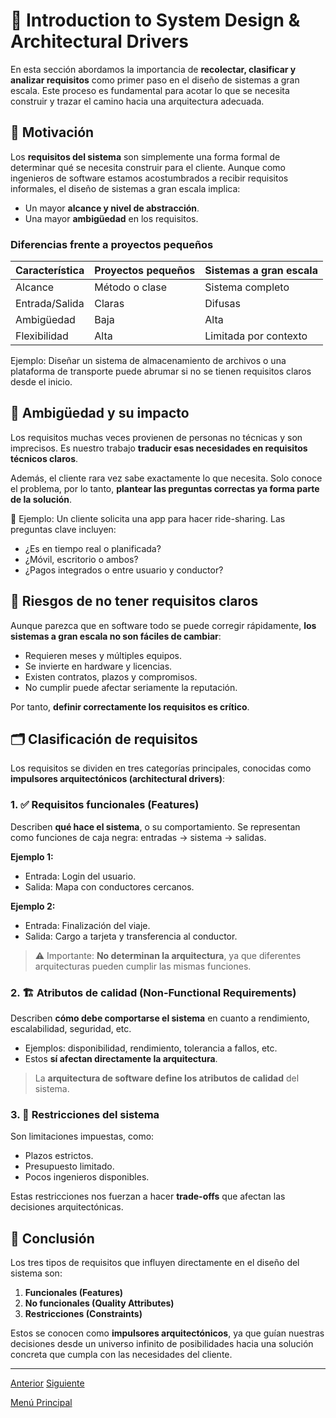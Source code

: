 # 🎯 Introduction to System Design & Architectural Drivers

En esta sección abordamos la importancia de **recolectar, clasificar y analizar requisitos** como primer paso en el diseño de sistemas a gran escala. Este proceso es fundamental para acotar lo que se necesita construir y trazar el camino hacia una arquitectura adecuada.

## 🧠 Motivación

Los **requisitos del sistema** son simplemente una forma formal de determinar qué se necesita construir para el cliente. Aunque como ingenieros de software estamos acostumbrados a recibir requisitos informales, el diseño de sistemas a gran escala implica:

- Un mayor **alcance y nivel de abstracción**.
- Una mayor **ambigüedad** en los requisitos.

### Diferencias frente a proyectos pequeños

| Característica | Proyectos pequeños | Sistemas a gran escala |
|----------------|--------------------|-------------------------|
| Alcance        | Método o clase     | Sistema completo        |
| Entrada/Salida | Claras             | Difusas                 |
| Ambigüedad     | Baja               | Alta                    |
| Flexibilidad   | Alta               | Limitada por contexto   |

Ejemplo: Diseñar un sistema de almacenamiento de archivos o una plataforma de transporte puede abrumar si no se tienen requisitos claros desde el inicio.

## 🤔 Ambigüedad y su impacto

Los requisitos muchas veces provienen de personas no técnicas y son imprecisos. Es nuestro trabajo **traducir esas necesidades en requisitos técnicos claros**.

Además, el cliente rara vez sabe exactamente lo que necesita. Solo conoce el problema, por lo tanto, **plantear las preguntas correctas ya forma parte de la solución**.

📌 Ejemplo: Un cliente solicita una app para hacer ride-sharing. Las preguntas clave incluyen:

- ¿Es en tiempo real o planificada?
- ¿Móvil, escritorio o ambos?
- ¿Pagos integrados o entre usuario y conductor?

## 🚧 Riesgos de no tener requisitos claros

Aunque parezca que en software todo se puede corregir rápidamente, **los sistemas a gran escala no son fáciles de cambiar**:

- Requieren meses y múltiples equipos.
- Se invierte en hardware y licencias.
- Existen contratos, plazos y compromisos.
- No cumplir puede afectar seriamente la reputación.

Por tanto, **definir correctamente los requisitos es crítico**.

## 🗂️ Clasificación de requisitos

Los requisitos se dividen en tres categorías principales, conocidas como **impulsores arquitectónicos (architectural drivers)**:

### 1. ✅ Requisitos funcionales (Features)

Describen **qué hace el sistema**, o su comportamiento. Se representan como funciones de caja negra: entradas → sistema → salidas.

**Ejemplo 1:**
- Entrada: Login del usuario.
- Salida: Mapa con conductores cercanos.

**Ejemplo 2:**
- Entrada: Finalización del viaje.
- Salida: Cargo a tarjeta y transferencia al conductor.

> ⚠️ Importante: **No determinan la arquitectura**, ya que diferentes arquitecturas pueden cumplir las mismas funciones.

### 2. 🏗️ Atributos de calidad (Non-Functional Requirements)

Describen **cómo debe comportarse el sistema** en cuanto a rendimiento, escalabilidad, seguridad, etc.

- Ejemplos: disponibilidad, rendimiento, tolerancia a fallos, etc.
- Estos **sí afectan directamente la arquitectura**.
  
> La **arquitectura de software define los atributos de calidad** del sistema.

### 3. 🚫 Restricciones del sistema

Son limitaciones impuestas, como:

- Plazos estrictos.
- Presupuesto limitado.
- Pocos ingenieros disponibles.

Estas restricciones nos fuerzan a hacer **trade-offs** que afectan las decisiones arquitectónicas.

## 🧭 Conclusión

Los tres tipos de requisitos que influyen directamente en el diseño del sistema son:

1. **Funcionales (Features)**  
2. **No funcionales (Quality Attributes)**  
3. **Restricciones (Constraints)**

Estos se conocen como **impulsores arquitectónicos**, ya que guían nuestras decisiones desde un universo infinito de posibilidades hacia una solución concreta que cumpla con las necesidades del cliente.

---

[Anterior](https://github.com/wilfredoha/Software_Architecture_and_Design_of_Modern_Large_Scale_Systems/tree/main)   [Siguiente](https://github.com/wilfredoha/Software_Architecture_and_Design_of_Modern_Large_Scale_Systems/blob/main/01_System_Requirements_%26_Architectural_Drivers/02_Feature_Requirements_-_Step_by_Step_Process.md)

[Menú Principal](https://github.com/wilfredoha/Software_Architecture_and_Design_of_Modern_Large_Scale_Systems/tree/main)
